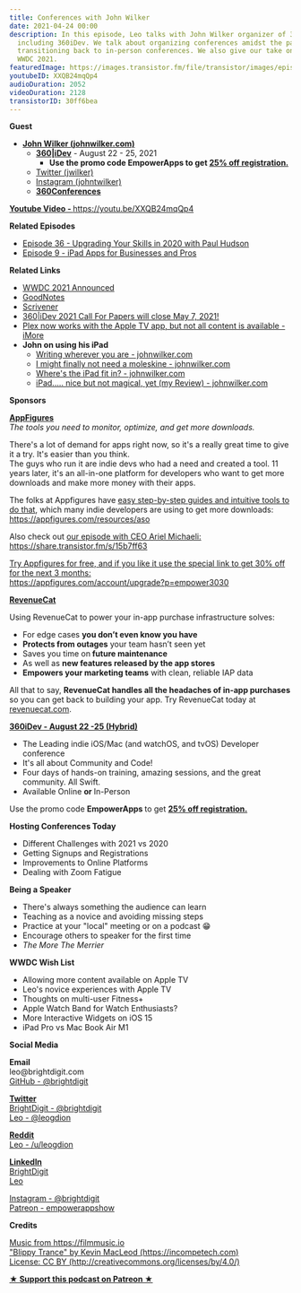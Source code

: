 ```yaml
---
title: Conferences with John Wilker
date: 2021-04-24 00:00
description: In this episode, Leo talks with John Wilker organizer of 360 Conferences
  including 360iDev. We talk about organizing conferences amidst the pandemic and
  transitioning back to in-person conferences. We also give our take on the upcoming
  WWDC 2021.
featuredImage: https://images.transistor.fm/file/transistor/images/episode/521759/full_1618874230-artwork.jpg
youtubeID: XXQB24mqQp4
audioDuration: 2052
videoDuration: 2128
transistorID: 30ff6bea
---
```

<p><b>Guest</b></p><ul><li>
<a href="https://johnwilker.com"><strong>John Wilker (johnwilker.com)</strong></a><ul>
<li>
<a href="https://360idev.com"><strong>360|iDev</strong></a> - August 22 - 25, 2021<ul><li>
<strong>Use the promo code EmpowerApps to get </strong><a href="https://360idev.com/"><strong>25% off registration.</strong></a>
</li></ul>
</li>
<li><a href="https://twitter.com/jwilker">Twitter (jwilker)</a></li>
<li><a href="https://www.instagram.com/johntwilker/">Instagram (johntwilker)</a></li>
<li><a href="https://360conferences.com"><strong>360Conferences</strong></a></li>
</ul>
</li></ul><p><a href="https://youtu.be/XXQB24mqQp4"><strong>Youtube Video - </strong>https://youtu.be/XXQB24mqQp4</a></p><p><b>Related Episodes</b></p><ul>
<li><a href="https://share.transistor.fm/s/eba8ef64">Episode 36 - Upgrading Your Skills in 2020 with Paul Hudson</a></li>
<li><a href="https://share.transistor.fm/s/a34307ee">Episode 9 - iPad Apps for Businesses and Pros</a></li>
</ul><p><b>Related Links</b></p><ul>
<li><a href="https://www.apple.com/newsroom/2021/03/apples-worldwide-developers-conference-is-back-in-its-all-online-format/">WWDC 2021 Announced</a></li>
<li><a href="https://www.goodnotes.com">GoodNotes</a></li>
<li><a href="%20https://www.literatureandlatte.com/scrivener/overview">Scrivener</a></li>
<li><a href="https://360idev.com/call-for-papers/">360|iDev 2021 Call For Papers will close May 7, 2021!</a></li>
<li><a href="https://www.imore.com/plex-now-works-apple-tv-app-not-all-content-available">Plex now works with the Apple TV app, but not all content is available - iMore</a></li>
<li>
<strong>John on using his iPad</strong><ul>
<li><a href="https://johnwilker.com/2017/10/10/writing-wherever/">Writing wherever you are - johnwilker.com</a></li>
<li><a href="https://johnwilker.com/2016/06/21/i-might-finally-not-need-a-moleskine/">I might finally not need a moleskine - johnwilker.com</a></li>
<li><a href="https://johnwilker.com/2014/11/05/wheres-the-ipad-fit-in/">Where's the iPad fit in? - johnwilker.com</a></li>
<li><a href="https://johnwilker.com/2010/04/ipad-nice-but-not-magical-yet-my-review/">iPad..... nice but not magical, yet (my Review) - johnwilker.com</a></li>
</ul>
</li>
</ul><p><b>Sponsors</b></p><p><a href="https://appfigures.com/account/upgrade?p=empower3030"><strong>AppFigures</strong></a><strong><br></strong><em>The tools you need to monitor, optimize, and get more downloads.</em><strong></strong></p><p>There's a lot of demand for apps right now, so it's a really great time to give it a try. It's easier than you think.<br>The guys who run it are indie devs who had a need and created a tool. 11 years later, it's an all-in-one platform for developers who want to get more downloads and make more money with their apps.</p><p>The folks at Appfigures have <a href="https://appfigures.com/resources/aso">easy step-by-step guides and intuitive tools to do that</a>, which many indie developers are using to get more downloads:<br><a href="https://appfigures.com/resources/aso">https://appfigures.com/resources/aso</a></p><p>Also check out <a href="https://share.transistor.fm/s/15b7ff63">our episode with CEO Ariel Michaeli:<br>https://share.transistor.fm/s/15b7ff63</a></p><p><a href="https://appfigures.com/account/upgrade?p=empower3030">Try Appfigures for free, and if you like it use the special link to get 30% off for the next 3 months:</a><a href="https://www.linode.com/?r=97e09acbd5d304d87dadef749491d245e71c74e7"><br></a><a href="https://appfigures.com/account/upgrade?p=empower3030">https://appfigures.com/account/upgrade?p=empower3030</a></p><p><a href="https://revenuecat.com/"><strong>RevenueCat</strong></a><strong></strong></p><p>Using RevenueCat to power your in-app purchase infrastructure solves:</p><ul>
<li>For edge cases <strong>you don’t even know you have</strong>
</li>
<li>
<strong>Protects from outages</strong> your team hasn’t seen yet</li>
<li>Saves you time on<strong> future maintenance </strong>
</li>
<li>As well as <strong>new features released by the app stores</strong>
</li>
<li>
<strong>Empowers your marketing teams</strong> with clean, reliable IAP data</li>
</ul><p>All that to say, <strong>RevenueCat handles all the headaches of in-app purchases</strong> so you can get back to building your app. Try RevenueCat today at <a href="http://revenuecat.com/">revenuecat.com</a>.</p><p><a href="https://360idev.com/"><strong>360iDev - August 22 -25 (Hybrid)</strong></a></p><ul>
<li>The Leading indie iOS/Mac (and watchOS, and tvOS) Developer conference</li>
<li>It's all about Community and Code!</li>
<li>Four days of hands-on training, amazing sessions, and the great community. All Swift.</li>
<li>Available Online <strong>or </strong>In-Person</li>
</ul><p>Use the promo code <strong>EmpowerApps </strong>to get <a href="https://360idev.com/"><strong>25% off registration.</strong></a></p><p><b>Hosting Conferences Today</b></p><ul>
<li>Different Challenges with 2021 vs 2020</li>
<li>Getting Signups and Registrations</li>
<li>Improvements to Online Platforms</li>
<li>Dealing with Zoom Fatigue</li>
</ul><p><b>Being a Speaker</b></p><ul>
<li>There's always something the audience can learn</li>
<li>Teaching as a novice and avoiding missing steps</li>
<li>Practice at your "local" meeting or on a podcast 😁</li>
<li>Encourage others to speaker for the first time </li>
<li><em>The More The Merrier</em></li>
</ul><p><b>WWDC Wish List</b></p><ul>
<li>Allowing more content available on Apple TV</li>
<li>Leo's novice experiences with Apple TV</li>
<li>Thoughts on multi-user Fitness+</li>
<li>Apple Watch Band for Watch Enthusiasts?</li>
<li>More Interactive Widgets on iOS 15</li>
<li>iPad Pro vs Mac Book Air M1 </li>
</ul><p><b>Social Media</b></p><p><strong>Email</strong><br>leo@brightdigit.com<br><a href="https://github.com/brightdigit">GitHub - @brightdigit</a></p><p><a href="https://twitter.com/brightdigit"><strong>Twitter </strong><br>BrightDigit - @brightdigit</a><br><a href="https://twitter.com/leogdion">Leo - @leogdion</a></p><p><a href="https://www.reddit.com/user/leogdion"><strong>Reddit</strong><br>Leo - /u/leogdion</a></p><p><a href="https://www.linkedin.com/company/bright-digit"><strong>LinkedIn</strong><br>BrightDigit</a><br><a href="https://www.linkedin.com/in/leogdion/">Leo</a></p><p><a href="https://www.instagram.com/brightdigit/">Instagram - @brightdigit</a><br><a href="https://www.patreon.com/empowerappsshow">Patreon - empowerappshow</a></p><p><b>Credits</b></p><p><a href="https://filmmusic.io/">Music from https://filmmusic.io</a><br><a href="https://incompetech.com/">"Blippy Trance" by Kevin MacLeod (https://incompetech.com)</a><br><a href="http://creativecommons.org/licenses/by/4.0/">License: CC BY (http://creativecommons.org/licenses/by/4.0/)</a></p><p><strong><a href="https://www.patreon.com/empowerappsshow" rel="payment" title="★ Support this podcast on Patreon ★">★ Support this podcast on Patreon ★</a></strong></p>
      
